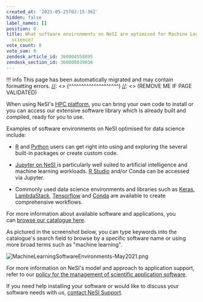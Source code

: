 ```yaml
---
created_at: '2021-05-25T02:15:36Z'
hidden: false
label_names: []
position: 0
title: What software environments on NeSI are optimised for Machine Learning and data
  science?
vote_count: 0
vote_sum: 0
zendesk_article_id: 360004558895
zendesk_section_id: 360000039036
---
```




[//]: <> (REMOVE ME IF PAGE VALIDATED)
[//]: <> (vvvvvvvvvvvvvvvvvvvv)
!!! info
    This page has been automatically migrated and may contain formatting errors.
[//]: <> (^^^^^^^^^^^^^^^^^^^^)
[//]: <> (REMOVE ME IF PAGE VALIDATED)

<p dir="ltr">When using NeSI's <a href="https://support.nesi.org.nz/hc/en-gb/sections/360000034335" target="_blank" rel="noopener">HPC platform</a>, you can bring your own code to install or you can access our extensive software library which is already built and compiled, ready for you to use. </p>
<p dir="ltr">Examples of software environments on NeSI optimised for data science include:</p>
<ul>
<li dir="ltr" aria-level="1">
<p dir="ltr"><a href="https://support.nesi.org.nz/hc/en-gb/articles/209338087-R">R</a><span> </span>and<span> </span><a href="https://support.nesi.org.nz/hc/en-gb/articles/360000990436">Python</a><span> </span>users can get right into using and exploring the several built-in packages or create custom code.</p>
</li>
<li dir="ltr" aria-level="1">
<p dir="ltr"><a href="https://support.nesi.org.nz/hc/en-gb/articles/360001555615-Jupyter-on-NeSI">Jupyter on NeSI<span> </span></a>is particularly well suited to artificial intelligence and machine learning workloads. <a href="https://support.nesi.org.nz/hc/en-gb/articles/360004337836" target="_self">R Studio</a> and/or Conda can be accessed via Jupyter.</p>
</li>
<li dir="ltr" aria-level="1">
<p dir="ltr"><span>Commonly used data science environments and libraries such as </span><a class="c-link" href="https://support.nesi.org.nz/hc/en-gb/articles/360001075936-Keras" target="_blank" rel="noopener noreferrer" data-stringify-link="https://support.nesi.org.nz/hc/en-gb/articles/360001075936-Keras" data-sk="tooltip_parent">Keras</a><span>, </span><a href="https://support.nesi.org.nz/hc/en-gb/articles/360002558216-Lambda-Stack" target="_self"><span>LambdaStack</span></a><span>, </span><a class="c-link" href="https://support.nesi.org.nz/hc/en-gb/articles/360000990436" target="_blank" rel="noopener noreferrer" data-stringify-link="https://support.nesi.org.nz/hc/en-gb/articles/360000990436" data-sk="tooltip_parent">Tensorflow</a><span> and </span><a class="c-link" href="https://docs.conda.io/en/latest/" target="_blank" rel="noopener noreferrer" data-stringify-link="https://docs.conda.io/en/latest/" data-sk="tooltip_parent">Conda</a><span> are available</span> to create comprehensive workflows.</p>
</li>
</ul>
<p dir="ltr">For more information about available software and applications, you can<span> </span><a href="https://support.nesi.org.nz/hc/en-gb/sections/360000040076">browse our catalogue here</a>.</p>
<p dir="ltr">As pictured in the screenshot below, you can type keywords into the catalogue's search field to browse by a specific software name or using more broad terms such as "machine learning". </p>
<p dir="ltr"><img src="https://support.nesi.org.nz/hc/article_attachments/360007479935/MachineLearningSoftwareEnvironments-May2021.png" alt="MachineLearningSoftwareEnvironments-May2021.png"></p>
<p dir="ltr">For more information on NeSI's model and approach to application support, refer to our <a href="https://support.nesi.org.nz/hc/en-gb/articles/360000170355" target="_blank" rel="noopener">policy for the management of scientific application software</a>. </p>
<p dir="ltr">If you need help installing your software or would like to discuss your software needs with us, <a href="https://support.nesi.org.nz/hc/en-gb/requests/new" target="_self">contact NeSI Support</a>.</p>